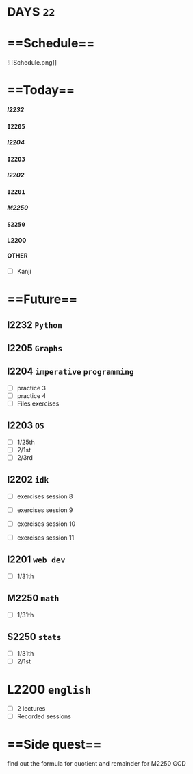# DAYS `22`

# ==Schedule==
![[Schedule.png]]

# ==Today==
##### I2232
### `I2205`

##### I2204

### `I2203`


##### I2202

### `I2201`

##### M2250

### `S2250`

#### L2200

#### OTHER
- [ ] Kanji

	
# ==Future==
## I2232 `Python`

## I2205 `Graphs`

## I2204 `imperative` `programming` 
- [ ] practice 3
- [ ] practice 4
- [ ] Files exercises

## I2203 `OS`
- [ ] 1/25th
- [ ] 2/1st
- [ ] 2/3rd
## I2202 `idk`
- [ ] exercises session 8
- [ ] exercises session 9
- [ ] exercises session 10
- [ ] exercises session 11


## I2201 `web dev`
- [ ] 1/31th

## M2250 `math`
- [ ] 1/31th 

## S2250 `stats`
- [ ] 1/31th
- [ ] 2/1st
# L2200 `english`
- [ ] 2 lectures
- [ ] Recorded sessions

# ==Side quest==
find out the formula for quotient and remainder for M2250 GCD